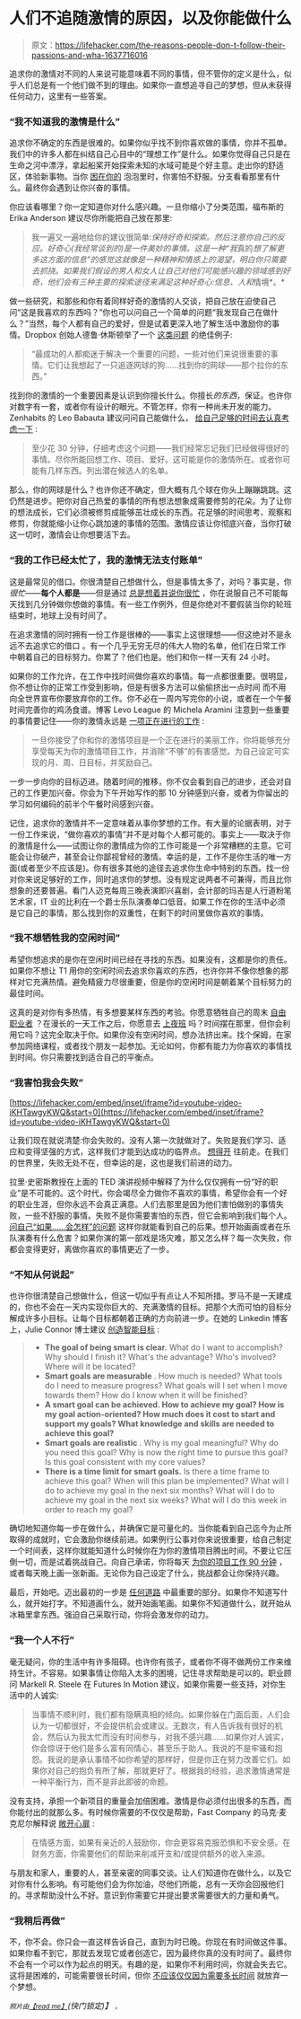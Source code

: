 # 人们不追随激情的原因，以及你能做什么

> 原文：<https://lifehacker.com/the-reasons-people-don-t-follow-their-passions-and-wha-1637716016>

追求你的激情对不同的人来说可能意味着不同的事情，但不管你的定义是什么，似乎人们总是有一个他们做不到的理由。如果你一直想追寻自己的梦想，但从未获得任何动力，这里有一些答案。



### **“我不知道我的激情是什么”**

追求你不确定的东西是很难的。如果你似乎找不到你喜欢做的事情，你并不孤单。我们中的许多人都在纠结自己心目中的“理想工作”是什么。如果你觉得自己只是在生命之河中漂浮，拿起船桨开始探索未知的水域可能是个好主意。走出你的舒适区，体验新事物。当你 [困在你的](https://lifehacker.com/how-to-find-your-life-purpose-escape-your-bubble-1620407083) 泡泡里时，你害怕不舒服。分支看看那里有什么。最终你会遇到让你兴奋的事情。

你应该看哪里？你一定知道你对什么感兴趣。一旦你缩小了分类范围，福布斯的 Erika Anderson 建议尽你所能把自己放在那里:

> 我一遍又一遍地给你的建议很简单:*保持好奇和探索。然后注意你自己的反应。好奇心(我经常谈到的)是一件美妙的事情。这是一种“我*真的*想了解更多这方面的信息”的感觉这就像是一种精神和情感上的渴望，明白你只需要去抓挠。如果我们假设的男人和女人让自己对他们可能感兴趣的领域感到好奇，他们会有三种主要的探索途径来满足这种好奇心:*信息*、*人*和*情境*。*

做一些研究，和那些和你有着同样好奇的激情的人交谈，把自己放在迫使自己问“这是我喜欢的东西吗？”你也可以问自己一个简单的问题“我发现自己在做什么？”当然，每个人都有自己的爱好，但是试着更深入地了解生活中激励你的事情。Dropbox 创始人德鲁·休斯顿举了一个 [这类问题](http://video.mit.edu/watch/mit-commencement-2013-speeches-24832/) 的绝佳例子:

> “最成功的人都痴迷于解决一个重要的问题，一些对他们来说很重要的事情。它们让我想起了一只追逐网球的狗……找到你的网球——那个拉你的东西。”

找到你的激情的一个重要因素是认识到你擅长什么。你擅长*的东西*，保证。也许你对数字有一套，或者你有设计的眼光。不管怎样，你有一种尚未开发的能力。Zenhabits 的 Leo Babauta 建议问问自己能做什么， [给自己足够的时间去认真考虑一下](http://zenhabits.net/the-short-but-powerful-guide-to-finding-your-passion/) :

> 至少花 30 分钟，仔细考虑这个问题——我们经常忘记我们已经做得很好的事情。尽你所能回想工作、项目、爱好。这可能是你的激情所在。或者你可能有几样东西。列出潜在候选人的名单。

那么，你的网球是什么？也许你还不确定，但大概有几个球在你头上蹦蹦跳跳。这仍然是进步。把你对自己热爱的事情的所有想法想象成需要修剪的花朵。为了让你的想法成长，它们必须被修剪成能够茁壮成长的东西。花足够的时间思考、观察和修剪，你就能缩小让你心跳加速的事情的范围。激情应该让你彻底兴奋，当你打破这一切时，激情会让你想要活下去。

### **“我的工作已经太忙了，我的激情无法支付账单”**

这是最常见的借口。你很清楚自己想做什么，但是事情太多了，对吗？事实是，你*很忙*——**每个人都是**——但是通过 [总是想着并说你很忙](https://lifehacker.com/stop-telling-yourself-youre-too-busy-1562989296) ，你在说服自己不可能每天找到几分钟做你想做的事情。有一些工作例外，但是你绝对不要假装当你的轮班结束时，地球上没有时间了。

在追求激情的同时拥有一份工作是很棒的——事实上这很理想——但这绝对不是永远不去追求它的借口 。有一个几乎无穷无尽的伟大人物的名单，他们在日常工作中朝着自己的目标努力。你累了？他们也是。他们和你一样一天有 24 小时。

如果你的工作允许，在工作中找时间做你喜欢的事情。每一点都很重要。很明显，你不想让你的正常工作受到影响，但是有很多方法可以偷偷挤出一点时间 而不用向全世界宣布你要放弃你的工作。你不必在一周内写完你的小说，或者在一个午餐时间完善你的鸡汤食谱。博客 Levo League 的 Michela Aramini 注意到一些重要的事情要记住——你的激情永远是 [一项正在进行的工作](http://www.levo.com/articles/career-advice/how-to-pursue-your-passion-projects-while-employed) :

> 一旦你接受了你和你的激情项目是一个正在进行的美丽工作，你将能够充分享受每天为你的激情项目工作，并消除“不够”的有害感觉。为自己设定可实现的月、周、日目标，并奖励自己。

一步一步向你的目标迈进。随着时间的推移，你不仅会看到自己的进步，还会对自己的工作更加兴奋。你会为下午开始写作的那 10 分钟感到兴奋，或者为你留出的学习如何编码的前半个午餐时间感到兴奋。

记住，追求你的激情并不一定意味着从事你梦想的工作。有大量的论据表明，对于一份工作来说，“做你喜欢的事情”并不是对每个人都可能的。事实上——取决于你的激情是什么——试图让你的激情成为你的工作可能是一个非常糟糕的主意。它可能会让你破产，甚至会让你鄙视曾经的激情。幸运的是，工作不是你生活的唯一方面(或者至少不应该是)。你有很多其他的途径去追求你生命中特别的东西。找一份对你来说足够好的工作，同时追求你的梦想。没有规定说两者不可兼得，而且比你想象的还要普遍。看门人迈克每周三晚表演即兴喜剧，会计部的玛吉是人行道粉笔艺术家，IT 业的比利在一个爵士乐队演奏单口低音。如果工作在你的生活中必须是它自己的事情，那么找到你的双重性，在剩下的时间里做你喜欢的事情。

### **“我不想牺牲我的空闲时间”**

希望你想追求的是你在空闲时间已经在寻找的东西。如果没有，这都是你的责任。如果你不想让 T1 用你的空闲时间去追求你喜欢的东西，也许你并不像你想象的那样对它充满热情。避免精疲力尽很重要，但是你的空闲时间是朝着某个目标努力的最佳时间。

这真的是对你有多热情，有多想要某样东西的考验。你愿意牺牲自己的周末 [自由职业者](http://lifehacker.com/how-to-start-freelancing-without-quitting-your-job-30934138) ？在漫长的一天工作之后，你愿意去 [上夜班](https://lifehacker.com/the-best-resources-for-free-online-classes-1627678515) 吗？时间摆在那里，但你会利用它吗？这完全取决于你。如果你没有空闲时间，想办法挤出来。找个保姆，在家参加网络课程，或者找个朋友一起参加。无论如何，你都有能力为你喜欢的事情找到时间。你只需要找到适合自己的平衡点。

### **“我害怕我会失败”**

 [https://lifehacker.com/embed/inset/iframe?id=youtube-video-iKHTawgyKWQ&start=0](https://lifehacker.com/embed/inset/iframe?id=youtube-video-iKHTawgyKWQ&start=0) 

让我们现在就说清楚:你会失败的。没有人第一次就做对了。失败是我们学习、适应和变得坚强的方式，这样我们才能到达成功的临界点。 [想得开](https://lifehacker.com/how-to-move-past-failure-1597951611) 往前走。在我们的世界里，失败无处不在，但幸运的是，这也是我们前进的动力。

拉里·史密斯教授在上面的 TED 演讲视频中解释了为什么仅仅拥有一份“好的职业”是不可能的。这个时代，你会竭尽全力做你不喜欢的事情，希望你会有一个好的职业生涯，但你永远不会真正满意。人们去那里是因为他们害怕做别的事情失败，一些不舒服的事情。失败不是你需要害怕的东西，但它会影响到我们每个人。 [问自己“如果……会怎样”的问题](https://lifehacker.com/ask-yourself-the-right-questions-to-get-over-a-fear-of-1550574761) 这样你就能看到自己的后果。想开始画画或者在乐队演奏有什么危害？如果你演的第一部戏是场灾难，那又怎么样？每一次失败，你都会变得更好，离做你喜欢的事情更近了一步。

### **“不知从何说起”**

也许你很清楚自己想做什么，但这一切似乎有点让人不知所措。罗马不是一天建成的，你也不会在一天内实现你巨大的、充满激情的目标。把那个大而可怕的目标分解成许多小目标。让每个目标都朝着正确的方向前进一步。在她的 Linkedin 博客上，Julie Connor 博士建议 [创造智能目标](https://www.linkedin.com/today/post/article/20140818133621-14809800-pursue-your-passion-while-juggling-work-and-other-responsibilities) :

> *   **The goal of being smart is clear.** What do I want to accomplish? Why should I finish it? What's the advantage? Who's involved? Where will it be located?
> *   **Smart goals are measurable** . How much is needed? What tools do I need to measure progress? What goals will I set when I move towards them? How do I know when it will be finished?
> *   **A smart goal can be achieved. How to achieve my goal? How is my goal action-oriented? How much does it cost to start and support my goals? What knowledge and skills are needed to achieve this goal?**
> *   **Smart goals are realistic** . Why is my goal meaningful? Why do you need this goal? Why is now the right time to pursue this goal? Is this goal consistent with my core values?
> *   **There is a time limit for smart goals.** Is there a time frame to achieve this goal? When will this plan be implemented? What will I do to achieve my goal in the next six months? What will I do to achieve my goal in the next six weeks? What will I do this week in order to reach my goal?

确切地知道你每一步在做什么，并确保它是可量化的。当你能看到自己迄今为止所取得的成就时，它会激励你继续前进。如果例行公事对你来说很重要，给自己制定一个时间表，这样你就能知道什么时候你在为你的激情项目腾出时间。不要让它压倒一切，而是试着挑战自己。向自己承诺，你将每天 [为你的项目工作 90 分钟](https://lifehacker.com/work-on-your-passion-project-for-90-minutes-every-day-f-1624864678) ，或者每天晚上画一张新画。无论你为自己设定了什么，挑战都会让你保持兴趣。

最后，开始吧。迈出最初的一步是 [任何道路](https://lifehacker.com/getting-started-is-everything-5892576) 中最重要的部分。如果你不知道写什么，就开始打字。不知道画什么，就开始画笔画。如果你不知道做什么，就开始从冰箱里拿东西。强迫自己采取行动，你将会激发你的动力。

### **“我一个人不行”**

毫无疑问，你的生活中有许多阻碍。也许你有孩子，或者你不得不做两份工作来维持生计。不容易。如果事情让你陷入太多的困境，记住寻求帮助是可以的。职业顾问 Markell R. Steele 在 Futures In Motion 建议，如果你需要一些支持，对你生活中的人诚实:

> 当事情不顺利时，我们都有隐瞒真相的倾向。如果你躲在门面后面，人们会认为一切都很好，不会提供机会或建议。无数次，有人告诉我有很好的机会，然后认为我太忙而没有时间参与，对我不感兴趣……如果你对人诚实，你会惊讶于他们是多么富有同情心，甚至乐于助人。我说的不是牢骚和抱怨。我说的是承认事情不如你希望的那样好，但是你正在努力改善它们。如果你对自己的抱负有所了解，那就更好了。根据我的经验，追求激情通常是一种平衡行为，而不是非此即彼的命题。

没有支持，承担一个新项目的重量会加倍困难。激情是你必须付出很多的东西，而你能付出的就那么多。有时候你需要的不仅仅是帮助，Fast Company 的马克·麦克尼尔解释说 [敞开心扉](http://www.fastcompany.com/1799969/9-steps-quitting-your-have-have-job-and-pursuing-your-dream) :

> 在情感方面，如果有亲近的人鼓励你，你会更容易克服恐惧和不安全感。在财务方面，你需要他们的帮助来削减开支和/或提供额外的收入来源。

与朋友和家人，重要的人，甚至亲密的同事交谈。让人们知道你在做什么，以及它对你有什么影响。有可能他们会为你加油，尽他们所能，总有一天你会回报他们的。寻求帮助没什么不好。意识到你需要它并提出要求需要很大的力量和勇气。

### **“我稍后再做”**

不，你不会。你只会一直这样告诉自己，直到为时已晚。你现在有时间做这件事。如果你看不到它，那就去发现它或者创造它，因为最终你真的没有时间了。最终你不会有一个可以作为起点的明天。有趣的是，如果你不利用时间，你就会失去它。这将是困难的，可能需要很长时间，但你 [不应该仅仅因为需要多长时间](https://lifehacker.com/never-give-up-on-a-dream-just-because-of-the-time-it-1495765921) 就放弃一个梦想。

<small>*照片由*</small>[<small>*【read me】*</small>](http://www.shutterstock.com/pic.mhtml?id=135091601&src=csl_recent_image-1)*(快门锁定)】* [<small></small>](https://www.flickr.com/photos/brewbooks/2483909486)*<small>*，*</small>*
